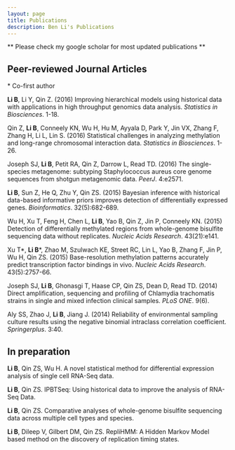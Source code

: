 ```yaml
---
layout: page
title: Publications
description: Ben Li's Publications
---
```

<!--
<div class="navbar">
    <div class="navbar-inner">
        <ul class="nav">
            <li><a href="#book">book</a></li>
            <li><a href="#articles">articles</a></li>
            <li><a href="#editorials">editorials</a></li>
            <li><a href="#letters">letters</a></li>
            <li><a href="#chapters">chapters</a></li>
            <li><a href="#techreports">tech reports</a></li>
            <li><a href="#thesis">dissertation</a></li>
        </ul>
    </div>
</div>
-->


** Please check my <a hef="https://scholar.google.com/citations?user=nDSGBakAAAAJ&hl=en">google scholar</a> for most updated publications **  

## <a name="articles"></a>Peer-reviewed Journal Articles

\* Co-first author  

**Li B**, Li Y, Qin Z. (2016) Improving hierarchical models using historical data with applications in high throughput genomics data analysis. *Statistics in Biosciences*. 1-18.  

Qin Z, **Li B**, Conneely KN, Wu H, Hu M, Ayyala D, Park Y, Jin VX, Zhang F, Zhang H, Li L, Lin S. (2016) Statistical challenges in analyzing methylation and long-range chromosomal interaction data. *Statistics in Biosciences*. 1-26.  

Joseph SJ, **Li B**, Petit RA, Qin Z, Darrow L, Read TD. (2016) The single-species metagenome: subtyping Staphylococcus aureus core genome sequences from shotgun metagenomic data. *PeerJ*. 4:e2571.    

**Li B**, Sun Z, He Q, Zhu Y, Qin ZS. (2015) Bayesian inference with historical data-based informative priors improves detection of differentially expressed genes. *Bioinformatics*. 32(5):682-689.  

Wu H, Xu T, Feng H, Chen L, **Li B**, Yao B, Qin Z, Jin P, Conneely KN. (2015) Detection of differentially methylated regions from whole-genome bisulfite sequencing data without replicates. *Nucleic Acids Research*. 43(21):e141.  

Xu T\*, **Li B**\*, Zhao M, Szulwach KE, Street RC, Lin L, Yao B, Zhang F, Jin P, Wu H, Qin ZS. (2015) Base-resolution methylation patterns accurately predict transcription factor bindings in vivo. *Nucleic Acids Research*. 43(5):2757-66.  

Joseph SJ, **Li B**, Ghonasgi T, Haase CP, Qin ZS, Dean D, Read TD. (2014) Direct amplification, sequencing and profiling of Chlamydia trachomatis strains in single and mixed infection clinical samples. *PLoS ONE*. 9(6).  

Aly SS, Zhao J, **Li B**, Jiang J. (2014) Reliability of environmental sampling culture results using the negative binomial intraclass correlation coefficient. *Springerplus*. 3:40.  



## In preparation

**Li B**, Qin ZS, Wu H. A novel statistical method for differential expression analysis of single cell RNA-Seq data.  

**Li B**, Qin ZS. IPBTSeq: Using historical data to improve the analysis of RNA-Seq Data.  

**Li B**, Qin ZS. Comparative analyses of whole-genome bisulfite sequencing data across multiple cell types and species.  

**Li B**, Dileep V, Gilbert DM, Qin ZS. RepliHMM: A Hidden Markov Model based method on the discovery of replication timing states.  


